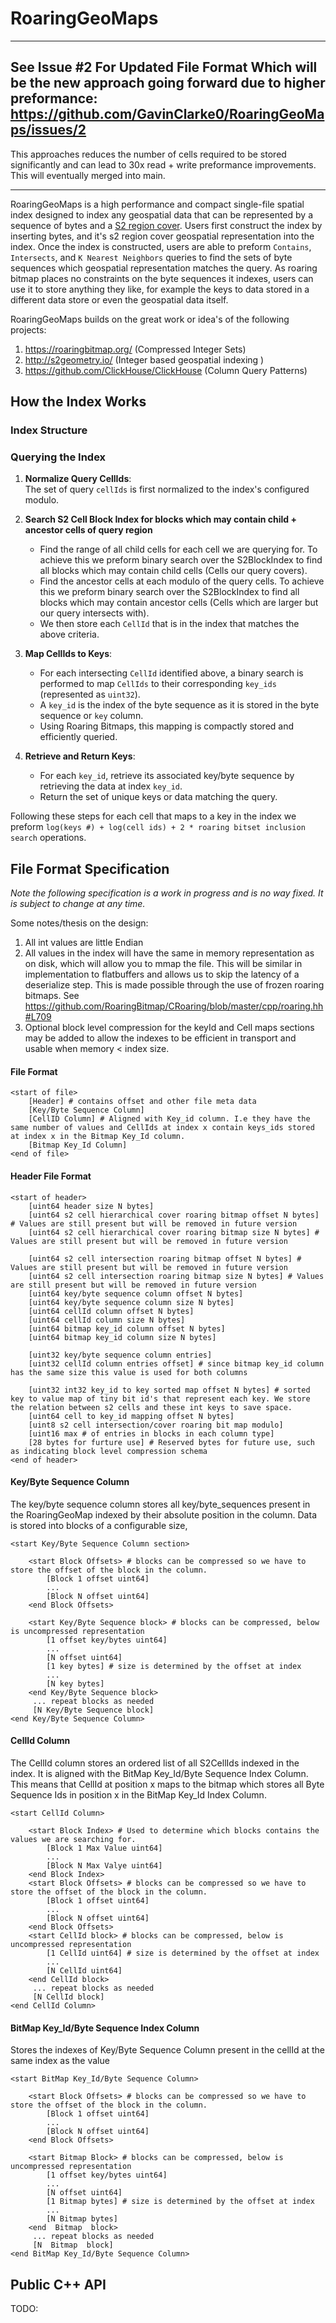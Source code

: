 # RoaringGeoMaps

---

## See Issue #2 For Updated File Format Which will be the new approach going forward due to higher preformance: https://github.com/GavinClarke0/RoaringGeoMaps/issues/2

This approaches reduces the number of cells required to be stored significantly and can lead to 30x read + write preformance improvements. This will eventually merged into main. 


---

RoaringGeoMaps is a high performance and compact single-file spatial index designed to index any geospatial data that can be 
represented by a sequence of bytes and a [S2 region cover](http://s2geometry.io/devguide/examples/coverings.html). Users 
first construct the index by inserting bytes, and it's s2 region cover geospatial representation into the index. Once the 
index is constructed, users are able to preform `Contains`, `Intersects`, and `K Nearest Neighbors` queries to find the 
sets of byte sequences which geospatial representation matches the query. As roaring bitmap places no constraints on the 
byte sequences it indexes, users can use it to store anything they like, for example the keys to data stored in a different 
data store or even the geospatial data itself.

RoaringGeoMaps builds on the great work or idea's of the following projects: 
1. https://roaringbitmap.org/ (Compressed Integer Sets)
2. http://s2geometry.io/ (Integer based geospatial indexing )
3. https://github.com/ClickHouse/ClickHouse (Column Query Patterns)


## How the Index Works

### Index Structure




    

### Querying the Index

1. **Normalize Query CellIds**:  
   The set of query `cellIds` is first normalized to the index's configured modulo.

2. **Search S2 Cell Block Index for blocks which may contain child + ancestor cells of query region**
   - Find the range of all child cells for each cell we are querying for. To achieve this we preform binary
     search over the S2BlockIndex to find all blocks which may contain child cells (Cells our query covers).
   - Find the ancestor cells at each modulo of the query cells.  To achieve this we preform binary
     search over the S2BlockIndex to find all blocks which may contain ancestor cells (Cells which are 
     larger but our query intersects with).
   - We then store each `CellId` that is in the index that matches the above criteria.  

3. **Map CellIds to Keys**:
    - For each intersecting `CellId` identified above, a binary search is performed to map `CellIds` to their corresponding `key_ids` (represented as `uint32`).
    - A `key_id` is the index of the byte sequence as it is stored in the byte sequence or `key` column. 
    - Using Roaring Bitmaps, this mapping is compactly stored and efficiently queried.

4. **Retrieve and Return Keys**:
    - For each `key_id`, retrieve its associated key/byte sequence by retrieving the data at index `key_id`. 
    - Return the set of unique keys or data matching the query.

Following these steps for each cell that maps to a key in the index we preform `log(keys #) + log(cell ids) + 2 * roaring bitset inclusion search` operations.

## File Format Specification 

*Note the following specification is a work in progress and is no way fixed. It is subject to change at any time.*

Some notes/thesis on the design: 
1. All int values are little Endian
2. All values in the index will have the same in memory representation as on disk, which will allow you to mmap the file.
   This will be similar in implementation to flatbuffers and allows us to skip the latency of a deserialize step. This
   is made possible through the use of frozen roaring bitmaps. See https://github.com/RoaringBitmap/CRoaring/blob/master/cpp/roaring.hh#L709
3. Optional block level compression for the keyId and Cell maps sections may be added to allow the indexes to be efficient 
   in transport and usable when memory < index size. 

#### File Format 

```
<start of file>
    [Header] # contains offset and other file meta data
    [Key/Byte Sequence Column]
    [CellID Column] # Aligned with Key_id column. I.e they have the same number of values and CellIds at index x contain keys_ids stored at index x in the Bitmap Key_Id column. 
    [Bitmap Key_Id Column]
<end of file>
```

#### Header File Format

```
<start of header>
    [uint64 header size N bytes]
    [uint64 s2 cell hierarchical cover roaring bitmap offset N bytes] # Values are still present but will be removed in future version
    [uint64 s2 cell hierarchical cover roaring bitmap size N bytes] # Values are still present but will be removed in future version

    [uint64 s2 cell intersection roaring bitmap offset N bytes] # Values are still present but will be removed in future version
    [uint64 s2 cell intersection roaring bitmap size N bytes] # Values are still present but will be removed in future version
    [uint64 key/byte sequence column offset N bytes]
    [uint64 key/byte sequence column size N bytes]
    [uint64 cellId column offset N bytes]
    [uint64 cellId column size N bytes]
    [uint64 bitmap key_id column offset N bytes]
    [uint64 bitmap key_id column size N bytes]
    
    [uint32 key/byte sequence column entries]
    [uint32 cellId column entries offset] # since bitmap key_id column has the same size this value is used for both columns
    
    [uint32 int32 key_id to key sorted map offset N bytes] # sorted key to value map of tiny bit id's that represent each key. We store the relation between s2 cells and these int keys to save space. 
    [uint64 cell to key_id mapping offset N bytes]
    [uint8 s2 cell intersection/cover roaring bit map modulo] 
    [uint16 max # of entries in blocks in each column type] 
    [28 bytes for furture use] # Reserved bytes for future use, such as indicating block level compression schema
<end of header>
```

#### Key/Byte Sequence Column

The key/byte sequence column stores all key/byte_sequences present in the RoaringGeoMap indexed by their absolute position
in the column. Data is stored into blocks of a configurable size, 

```
<start Key/Byte Sequence Column section>

    <start Block Offsets> # blocks can be compressed so we have to store the offset of the block in the column. 
        [Block 1 offset uint64] 
        ...
        [Block N offset uint64]
    <end Block Offsets>

    <start Key/Byte Sequence block> # blocks can be compressed, below is uncompressed representation
        [1 offset key/bytes uint64] 
        ...
        [N offset uint64]
        [1 key bytes] # size is determined by the offset at index
        ...
        [N key bytes] 
    <end Key/Byte Sequence block>
     ... repeat blocks as needed
     [N Key/Byte Sequence block]
<end Key/Byte Sequence Column>
```

#### CellId Column

The CellId column stores an ordered list of all S2CellIds indexed in the index. It is aligned with the BitMap Key_Id/Byte 
Sequence Index Column. This means that CellId at position x maps to the bitmap which stores all Byte Sequence Ids in position
x in the BitMap Key_Id Index Column. 

```
<start CellId Column>
    
    <start Block Index> # Used to determine which blocks contains the values we are searching for. 
        [Block 1 Max Value uint64] 
        ...
        [Block N Max Valye uint64]
    <end Block Index>
    <start Block Offsets> # blocks can be compressed so we have to store the offset of the block in the column. 
        [Block 1 offset uint64] 
        ...
        [Block N offset uint64]
    <end Block Offsets>
    <start CellId block> # blocks can be compressed, below is uncompressed representation
        [1 CellId uint64] # size is determined by the offset at index
        ...
        [N CellId uint64] 
    <end CellId block>
     ... repeat blocks as needed
     [N CellId block]
<end CellId Column>
```

#### BitMap Key_Id/Byte Sequence Index Column

Stores the indexes of Key/Byte Sequence Column present in the cellId at the same index as the value

```
<start BitMap Key_Id/Byte Sequence Column>

    <start Block Offsets> # blocks can be compressed so we have to store the offset of the block in the column. 
        [Block 1 offset uint64] 
        ...
        [Block N offset uint64]
    <end Block Offsets>

    <start Bitmap Block> # blocks can be compressed, below is uncompressed representation
        [1 offset key/bytes uint64] 
        ...
        [N offset uint64]
        [1 Bitmap bytes] # size is determined by the offset at index
        ...
        [N Bitmap bytes] 
    <end  Bitmap  block>
     ... repeat blocks as needed
     [N  Bitmap  block]
<end BitMap Key_Id/Byte Sequence Column>
```

## Public C++ API 

TODO: 




